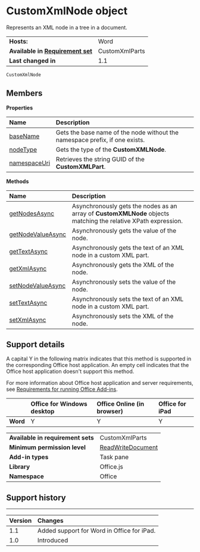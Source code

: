 
# CustomXmlNode object
Represents an XML node in a tree in a document.

|||
|:-----|:-----|
|**Hosts:**|Word|
|**Available in [Requirement set](../../docs/overview/specify-office-hosts-and-api-requirements.md)**|CustomXmlParts|
|**Last changed in**|1.1|

```js
CustomXmlNode
```


## Members


**Properties**


|**Name**|**Description**|
|:-----|:-----|
|[baseName](https://dev.office.com/reference/add-ins/shared/customxmlnode.basename)|Gets the base name of the node without the namespace prefix, if one exists.|
|[nodeType](https://dev.office.com/reference/add-ins/shared/customxmlnode.nodetype)|Gets the type of the  **CustomXMLNode**.|
|[namespaceUri](https://dev.office.com/reference/add-ins/shared/customxmlnode.namespaceuri)|Retrieves the string GUID of the  **CustomXMLPart**.|

**Methods**


|**Name**|**Description**|
|:-----|:-----|
|[getNodesAsync](https://dev.office.com/reference/add-ins/shared/customxmlnode.getnodesasync)|Asynchronously gets the nodes as an array of  **CustomXMLNode** objects matching the relative XPath expression.|
|[getNodeValueAsync](https://dev.office.com/reference/add-ins/shared/customxmlnode.getnodevalueasync)|Asynchronously gets the value of the node.|
|[getTextAsync](customxmlnode.gettextasync.md)|Asynchronously gets the text of an XML node in a custom XML part.|
|[getXmlAsync](https://dev.office.com/reference/add-ins/shared/customxmlnode.getxmlasync)|Asynchronously gets the XML of the node.|
|[setNodeValueAsync](https://dev.office.com/reference/add-ins/shared/customxmlnode.setnodevalueasync)|Asynchronously sets the value of the node.|
|[setTextAsync](customxmlnode.settextasync.md)|Asynchronously sets the text of an XML node in a custom XML part.|
|[setXmlAsync](https://dev.office.com/reference/add-ins/shared/customxmlnode.setxmlasync)|Asynchronously sets the XML of the node.|

## Support details


A capital Y in the following matrix indicates that this method is supported in the corresponding Office host application. An empty cell indicates that the Office host application doesn't support this method.

For more information about Office host application and server requirements, see [Requirements for running Office Add-ins](../../docs/overview/requirements-for-running-office-add-ins.md).


||**Office for Windows desktop**|**Office Online (in browser)**|**Office for iPad**|
|:-----|:-----|:-----|:-----|
|**Word**|Y|Y|Y|

|||
|:-----|:-----|
|**Available in requirement sets**|CustomXmlParts|
|**Minimum permission level**|[ReadWriteDocument](../../docs/develop/requesting-permissions-for-api-use-in-content-and-task-pane-add-ins.md)|
|**Add-in types**|Task pane|
|**Library**|Office.js|
|**Namespace**|Office|

## Support history



****


|**Version**|**Changes**|
|:-----|:-----|
|1.1|Added support for Word in Office for iPad.|
|1.0|Introduced|
